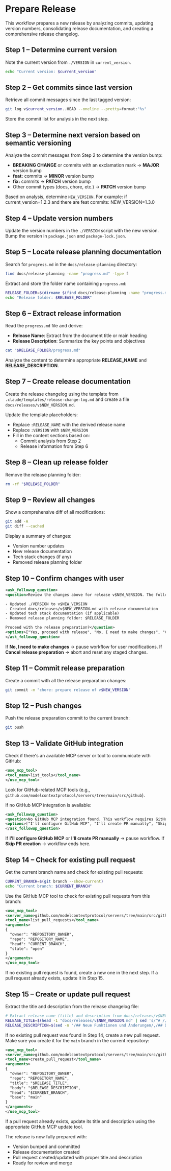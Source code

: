 # Prepare Release

This workflow prepares a new release by analyzing commits, updating version numbers, consolidating release documentation, and creating a comprehensive release changelog.

## Step 1 – Determine current version

Note the current version from `./VERSION` in `current_version`.

```bash
echo "Current version: $current_version"
```

## Step 2 – Get commits since last version

Retrieve all commit messages since the last tagged version:

```bash
git log v$current_version..HEAD --oneline --pretty=format:"%s"
```

Store the commit list for analysis in the next step.

## Step 3 – Determine next version based on semantic versioning

Analyze the commit messages from Step 2 to determine the version bump:

- **BREAKING CHANGE** or commits with an exclamation mark → **MAJOR** version bump
- **feat:** commits → **MINOR** version bump
- **fix:** commits → **PATCH** version bump
- Other commit types (docs, chore, etc.) → **PATCH** version bump

Based on analysis, determine `NEW_VERSION`.
For example: if current_version=1.2.3 and there are feat commits:
NEW_VERSION=1.3.0

## Step 4 – Update version numbers

Update the version numbers in the `./VERSION` script with the new version.
Bump the version in `package.json` and `package-lock.json`.

## Step 5 – Locate release planning documentation

Search for `progress.md` in the `docs/release-planning` directory:

```bash
find docs/release-planning -name "progress.md" -type f
```

Extract and store the folder name containing `progress.md`:

```bash
RELEASE_FOLDER=$(dirname $(find docs/release-planning -name "progress.md" -type f))
echo "Release folder: $RELEASE_FOLDER"
```

## Step 6 – Extract release information

Read the `progress.md` file and derive:

- **Release Name**: Extract from the document title or main heading
- **Release Description**: Summarize the key points and objectives

```bash
cat "$RELEASE_FOLDER/progress.md"
```

Analyze the content to determine appropriate **RELEASE_NAME** and **RELEASE_DESCRIPTION**.

## Step 7 – Create release documentation

Create the release changelog using the template from `.claude/templates/release-change-log.md` and create a file `docs/releases/v$NEW_VERSION.md`.

Update the template placeholders:

- Replace `:RELEASE_NAME` with the derived release name
- Replace `:VERSION` with `$NEW_VERSION`
- Fill in the content sections based on:
  - Commit analysis from Step 2
  - Release information from Step 6

## Step 8 – Clean up release folder

Remove the release planning folder:

```bash
rm -rf "$RELEASE_FOLDER"
```

## Step 9 – Review all changes

Show a comprehensive diff of all modifications:

```bash
git add -A
git diff --cached
```

Display a summary of changes:

- Version number updates
- New release documentation
- Tech stack changes (if any)
- Removed release planning folder

## Step 10 – Confirm changes with user

```xml
<ask_followup_question>
<question>Review the changes above for release v$NEW_VERSION. The following will be included:

- Updated ./VERSION to v$NEW_VERSION
- Created docs/releases/v$NEW_VERSION.md with release documentation
- Updated tech stack documentation (if applicable)
- Removed release planning folder: $RELEASE_FOLDER

Proceed with the release preparation?</question>
<options>["Yes, proceed with release", "No, I need to make changes", "Cancel release preparation"]</options>
</ask_followup_question>
```

If **No, I need to make changes** → pause workflow for user modifications.
If **Cancel release preparation** → abort and reset any staged changes.

## Step 11 – Commit release preparation

Create a commit with all the release preparation changes:

```bash
git commit -m "chore: prepare release of v$NEW_VERSION"
```

## Step 12 – Push changes

Push the release preparation commit to the current branch:

```bash
git push
```

## Step 13 – Validate GitHub integration

Check if there's an available MCP server or tool to communicate with GitHub:

```xml
<use_mcp_tool>
<tool_name>list_tools</tool_name>
</use_mcp_tool>
```

Look for GitHub-related MCP tools (e.g., `github.com/modelcontextprotocol/servers/tree/main/src/github`).

If no GitHub MCP integration is available:

```xml
<ask_followup_question>
<question>No GitHub MCP integration found. This workflow requires GitHub API access to create pull requests. Please configure a GitHub MCP server or create the pull request manually.</question>
<options>["I'll configure GitHub MCP", "I'll create PR manually", "Skip PR creation"]</options>
</ask_followup_question>
```

If **I'll configure GitHub MCP** or **I'll create PR manually** → pause workflow.
If **Skip PR creation** → workflow ends here.

## Step 14 – Check for existing pull request

Get the current branch name and check for existing pull requests:

```bash
CURRENT_BRANCH=$(git branch --show-current)
echo "Current branch: $CURRENT_BRANCH"
```

Use the GitHub MCP tool to check for existing pull requests from this branch:

```xml
<use_mcp_tool>
<server_name>github.com/modelcontextprotocol/servers/tree/main/src/github</server_name>
<tool_name>list_pull_requests</tool_name>
<arguments>
{
  "owner": "REPOSITORY_OWNER",
  "repo": "REPOSITORY_NAME",
  "head": "CURRENT_BRANCH",
  "state": "open"
}
</arguments>
</use_mcp_tool>
```

If no existing pull request is found, create a new one in the next step.
If a pull request already exists, update it in Step 15.

## Step 15 – Create or update pull request

Extract the title and description from the release changelog file:

```bash
# Extract release name (title) and description from docs/releases/v$NEW_VERSION.md
RELEASE_TITLE=$(head -1 "docs/releases/v$NEW_VERSION.md" | sed 's/^# //')
RELEASE_DESCRIPTION=$(sed -n '/## Neue Funktionen und Änderungen/,/## Detaillierte Änderungen/p' "docs/releases/v$NEW_VERSION.md" | head -n -1 | tail -n +2)
```

If no existing pull request was found in Step 14, create a new pull request. Make sure you create it for the `main` branch in the current repository:

```xml
<use_mcp_tool>
<server_name>github.com/modelcontextprotocol/servers/tree/main/src/github</server_name>
<tool_name>create_pull_request</tool_name>
<arguments>
{
  "owner": "REPOSITORY_OWNER",
  "repo": "REPOSITORY_NAME",
  "title": "$RELEASE_TITLE",
  "body": "$RELEASE_DESCRIPTION",
  "head": "$CURRENT_BRANCH",
  "base": "main"
}
</arguments>
</use_mcp_tool>
```

If a pull request already exists, update its title and description using the appropriate GitHub MCP update tool.

The release is now fully prepared with:

- Version bumped and committed
- Release documentation created
- Pull request created/updated with proper title and description
- Ready for review and merge
